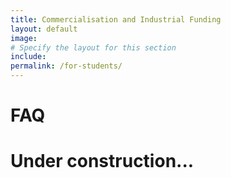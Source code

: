 ```yaml
---
title: Commercialisation and Industrial Funding
layout: default
image:
# Specify the layout for this section
include: 
permalink: /for-students/
---
```

# FAQ

# Under construction...
